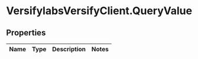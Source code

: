 # VersifylabsVersifyClient.QueryValue

## Properties

Name | Type | Description | Notes
------------ | ------------- | ------------- | -------------


